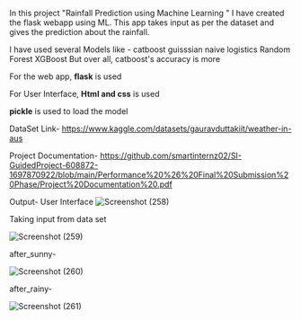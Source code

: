 In this project "Rainfall Prediction using Machine Learning " I have created the flask webapp using ML. This app takes
input as per the dataset and gives the prediction about the rainfall.

I have used several Models like -
catboost 
guisssian naive
logistics
Random Forest
XGBoost
But over all, catboost's accuracy is more

For the web app, **flask** is used 

For User Interface, **Html and css** is used 

**pickle** is used to load the model


DataSet Link- https://www.kaggle.com/datasets/gauravduttakiit/weather-in-aus

Project Documentation- https://github.com/smartinternz02/SI-GuidedProject-608872-1697870922/blob/main/Performance%20%26%20Final%20Submission%20Phase/Project%20Documentation%20.pdf


Output-
User Interface
![Screenshot (258)](https://github.com/smartinternz02/SI-GuidedProject-608872-1697870922/assets/112549645/5825b66e-9d9e-4ea0-8055-fe684c638d20)

Taking input from data set

![Screenshot (259)](https://github.com/smartinternz02/SI-GuidedProject-608872-1697870922/assets/112549645/f5224f3d-9102-42bb-994c-355888281592)

after_sunny-

![Screenshot (260)](https://github.com/smartinternz02/SI-GuidedProject-608872-1697870922/assets/112549645/b3943b6e-9e3a-4b68-8a02-d7f4e8fe0c16)

after_rainy-

![Screenshot (261)](https://github.com/smartinternz02/SI-GuidedProject-608872-1697870922/assets/112549645/d38e148b-af25-4acb-8b60-002aaec9c754)

